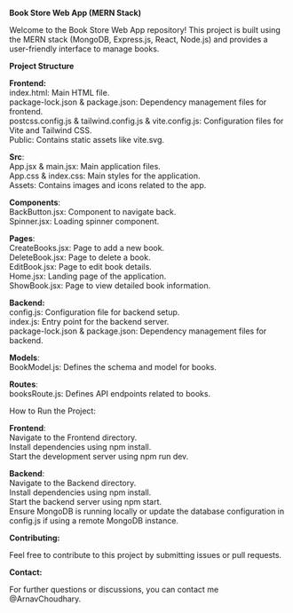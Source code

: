 **Book Store Web App (MERN Stack)**

Welcome to the Book Store Web App repository! This project is built using the MERN stack (MongoDB, Express.js, React, Node.js) and provides a user-friendly interface to manage books.

**Project Structure**

**Frontend:**<br>
index.html: Main HTML file.<br>
package-lock.json & package.json: Dependency management files for frontend.<br>
postcss.config.js & tailwind.config.js & vite.config.js: Configuration files for Vite and Tailwind CSS.<br>
Public: Contains static assets like vite.svg.<br>

**Src**:<br>
App.jsx & main.jsx: Main application files.<br>
App.css & index.css: Main styles for the application.<br>
Assets: Contains images and icons related to the app.<br>

**Components**:<br>
BackButton.jsx: Component to navigate back.<br>
Spinner.jsx: Loading spinner component.<br>

**Pages**:<br>
CreateBooks.jsx: Page to add a new book.<br>
DeleteBook.jsx: Page to delete a book.<br>
EditBook.jsx: Page to edit book details.<br>
Home.jsx: Landing page of the application.<br>
ShowBook.jsx: Page to view detailed book information.<br>

**Backend:**<br>
config.js: Configuration file for backend setup.<br>
index.js: Entry point for the backend server.<br>
package-lock.json & package.json: Dependency management files for backend.<br>

**Models**:<br>
BookModel.js: Defines the schema and model for books.<br>

**Routes**:<br>
booksRoute.js: Defines API endpoints related to books.<br>

How to Run the Project:<br>

**Frontend**:<br>
Navigate to the Frontend directory.<br>
Install dependencies using npm install.<br>
Start the development server using npm run dev.<br>

**Backend**:<br>
Navigate to the Backend directory.<br>
Install dependencies using npm install.<br>
Start the backend server using npm start.<br>
Ensure MongoDB is running locally or update the database configuration in config.js if using a remote MongoDB instance.<br>

**Contributing:**

Feel free to contribute to this project by submitting issues or pull requests.

**Contact:**

For further questions or discussions, you can contact me @ArnavChoudhary.
